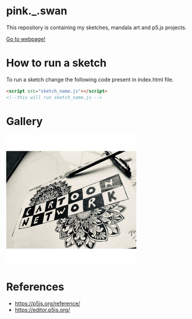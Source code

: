 # pink._.swan
This repository is containing my sketches, mandala art and p5.js projects.

[Go to webpage!](https://pink-swan.github.io/pink._.swan/)

# How to run a sketch
To run a sketch change the following code present in index.html file.
``` html
<script src="sketch_name.js"></script> 
<!--this will run sketch_name.js -->
```
# Gallery
<img src="images/cartoon-network.jpg" width="350" />

# References

* https://p5js.org/reference/
* https://editor.p5js.org/

